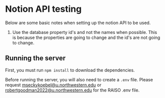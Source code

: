 # Notion API testing

Below are some basic notes when setting up the notion API to be used.

1. Use the database property id's and not the names when possible. This is because the properties are going to change and the id's are not going to change.

## Running the server

First, you must run `npm install` to download the dependencies.

Before running the server, you will also need to create a `.env` file.  Please request [mseckykoebel@u.northwestern.edu]() or [robertgoodman2022@u.northwestern.edu]() for the RAISO .env file.
